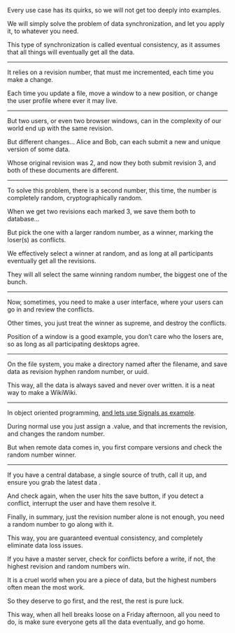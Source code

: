 Every use case has its quirks,
so we will not get too deeply into examples.

We will simply solve the problem of data synchronization,
and let you apply it, to whatever you need.

This type of synchronization is called eventual consistency,
as it assumes that all things will eventually get all the data.

---

It relies on a revision number, that must me incremented,
each time you make a change.

Each time you update a file, move a window to a new position,
or change the user profile where ever it may live.

---

But two users, or even two browser windows,
can in the complexity of our world end up with the same revision.

But different changes... Alice and Bob,
can each submit a new and unique version of some data.

Whose original revision was 2, and now they both submit revision 3,
and both of these documents are different.

---

To solve this problem, there is a second number,
this time, the number is completely random, cryptographically random.

When we get two revisions each marked 3,
we save them both to database…

But pick the one with a larger random number,
as a winner, marking the loser(s) as conflicts.

We effectively select a winner at random,
and as long at all participants eventually get all the revisions.

They will all select the same winning random number,
the biggest one of the bunch.

---

Now, sometimes, you need to make a user interface,
where your users can go in and review the conflicts.

Other times, you just treat the winner as supreme,
and destroy the conflicts.

Position of a window is a good example,
you don’t care who the losers are, so as long as all participating desktops agree.

---

On the file system, you make a directory named after the filename,
and save data as revision hyphen random number, or uuid.

This way, all the data is always saved and never over written.
it is a neat way to make a WikiWiki.

---

In object oriented programming,
[and lets use Signals as example][1].

During normal use you just assign a .value,
and that increments the revision, and changes the random number.

But when remote data comes in,
you first compare versions and check the random number winner.

---

If you have a central database, a single source of truth,
call it up, and ensure you grab the latest data .

And check again, when the user hits the save button,
if you detect a conflict, interrupt the user and have them resolve it.

Finally, in summary, just the revision number alone is not enough,
you need a random number to go along with it.

This way, you are guaranteed eventual consistency,
and completely eliminate data loss issues.

If you have a master server, check for conflicts before a write,
if not, the highest revision and random numbers win.

It is a cruel world when you are a piece of data,
but the highest numbers often mean the most work.

So they deserve to go first,
and the rest, the rest is pure luck.

This way, when all hell breaks loose on a Friday afternoon,
all you need to do, is make sure everyone gets all the data eventually, and go home.

[1]: https://github.com/catpea/odious/blob/72fba2caf958e955947146e61ebe010e6963666a/src/modules/settings/memory/synchronizable/Synchronizable.js#L1
